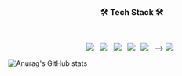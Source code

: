 <h3 align="center"><b>🛠 Tech Stack 🛠</b></h3>
</br>
<p align="center">
<img src="https://img.shields.io/badge/Python-#3776AB?style=flat-square&logo=Python&logoColor=white"/></a> &nbsp
<img src="https://img.shields.io/badge/Django-#092E20?style=flat-square&logo=Django&logoColor=white"/></a> &nbsp
<img src="https://img.shields.io/badge/Visual Studio Code-#007ACC?style=flat-square&logo=Visual Studio Code&logoColor=white"/></a> &nbsp
<img src="https://img.shields.io/badge/GitHub-#181717?style=flat-square&logo=GitHub&logoColor=white"/></a> &nbsp
<img src="https://img.shields.io/badge/Markdown-#000000?style=flat-square&logo=Markdown&logoColor=white"/></a> &nbsp -->
<img src="https://img.shields.io/badge/MongoDB-47A248?style=flat-square&logo=MongoDB&logoColor=white"/></a> &nbsp 


<!--
**shinokoh/shinokoh** is a ✨ _special_ ✨ repository because its `README.md` (this file) appears on your GitHub profile.

Here are some ideas to get you started:

- 🔭 I’m currently working on ...
- 🌱 I’m currently learning ...
- 👯 I’m looking to collaborate on ...
- 🤔 I’m looking for help with ...
- 💬 Ask me about ...
- 📫 How to reach me: ...
- 😄 Pronouns: ...
- ⚡ Fun fact: ...
--> 

![Anurag's GitHub stats](https://github-readme-stats.vercel.app/api?username=shinokoh&show_icons=true&theme=radical)

